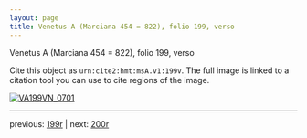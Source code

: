```yaml
---
layout: page
title: Venetus A (Marciana 454 = 822), folio 199, verso
---
```


Venetus A (Marciana 454 = 822), folio 199, verso

Cite this object as `urn:cite2:hmt:msA.v1:199v`.  The full image is linked to a citation tool you can use to cite regions of the image.

[![VA199VN_0701](http://www.homermultitext.org/iipsrv?IIIF=/project/homer/pyramidal/deepzoom/hmt/vaimg/2017a/VA199VN_0701.tif/full/800,/0/default.jpg)](http://www.homermultitext.org/ict2/?urn=urn:cite2:hmt:vaimg.2017a:VA199VN_0701) 

---

previous:  [199r](../199r/) | next: [200r](../200r/)